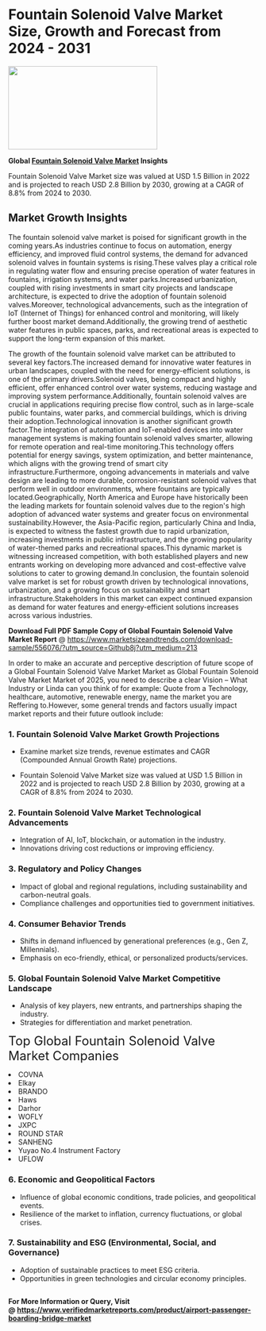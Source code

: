 <H1>Fountain Solenoid Valve Market Size, Growth and Forecast from 2024 - 2031</H1><img class="aligncenter size-medium wp-image-584254" src="https://thirdeyenews.in/wp-content/uploads/2024/09/Global-Market-Research-300x168.jpeg" alt="" width="300" height="168" /><p><strong>Global&nbsp;<a href="https://www.marketsizeandtrends.com/download-sample/556076/?utm_source=Github8j?utm_medium=213">Fountain Solenoid Valve Market</a> Insights</strong></p><p>Fountain Solenoid Valve Market size was valued at USD 1.5 Billion in 2022 and is projected to reach USD 2.8 Billion by 2030, growing at a CAGR of 8.8% from 2024 to 2030.</p><p><h2>Market Growth Insights</h2> <p>The fountain solenoid valve market is poised for significant growth in the coming years.As industries continue to focus on automation, energy efficiency, and improved fluid control systems, the demand for advanced solenoid valves in fountain systems is rising.These valves play a critical role in regulating water flow and ensuring precise operation of water features in fountains, irrigation systems, and water parks.Increased urbanization, coupled with rising investments in smart city projects and landscape architecture, is expected to drive the adoption of fountain solenoid valves.Moreover, technological advancements, such as the integration of IoT (Internet of Things) for enhanced control and monitoring, will likely further boost market demand.Additionally, the growing trend of aesthetic water features in public spaces, parks, and recreational areas is expected to support the long-term expansion of this market.</p> <p>The growth of the fountain solenoid valve market can be attributed to several key factors.The increased demand for innovative water features in urban landscapes, coupled with the need for energy-efficient solutions, is one of the primary drivers.Solenoid valves, being compact and highly efficient, offer enhanced control over water systems, reducing wastage and improving system performance.Additionally, fountain solenoid valves are crucial in applications requiring precise flow control, such as in large-scale public fountains, water parks, and commercial buildings, which is driving their adoption.Technological innovation is another significant growth factor.The integration of automation and IoT-enabled devices into water management systems is making fountain solenoid valves smarter, allowing for remote operation and real-time monitoring.This technology offers potential for energy savings, system optimization, and better maintenance, which aligns with the growing trend of smart city infrastructure.Furthermore, ongoing advancements in materials and valve design are leading to more durable, corrosion-resistant solenoid valves that perform well in outdoor environments, where fountains are typically located.Geographically, North America and Europe have historically been the leading markets for fountain solenoid valves due to the region's high adoption of advanced water systems and greater focus on environmental sustainability.However, the Asia-Pacific region, particularly China and India, is expected to witness the fastest growth due to rapid urbanization, increasing investments in public infrastructure, and the growing popularity of water-themed parks and recreational spaces.This dynamic market is witnessing increased competition, with both established players and new entrants working on developing more advanced and cost-effective valve solutions to cater to growing demand.In conclusion, the fountain solenoid valve market is set for robust growth driven by technological innovations, urbanization, and a growing focus on sustainability and smart infrastructure.Stakeholders in this market can expect continued expansion as demand for water features and energy-efficient solutions increases across various industries.</p> <p><span class=""><strong>Download Full PDF Sample Copy of Global Fountain Solenoid Valve Market Report</strong> @ <a href="https://www.marketsizeandtrends.com/download-sample/556076/?utm_source=Github8j?utm_medium=213" target="_blank">https://www.marketsizeandtrends.com/download-sample/556076/?utm_source=Github8j?utm_medium=213</a></span></p><p>In order to make an accurate and perceptive description of future scope of a Global&nbsp;Fountain Solenoid Valve Market Market as Global&nbsp;Fountain Solenoid Valve Market Market of 2025, you need to describe a clear Vision &ndash; What Industry or Linda can you think of for example: Quote from a Technology, healthcare, automotive, renewable energy, name the market you are Reffering to.However, some general trends and factors usually impact market reports and their future outlook include:</p><h3>1.&nbsp;<strong>Fountain Solenoid Valve Market Growth Projections</strong></h3><ul><li>Examine market size trends, revenue estimates and CAGR (Compounded Annual Growth Rate) projections.</li><li><p>Fountain Solenoid Valve Market size was valued at USD 1.5 Billion in 2022 and is projected to reach USD 2.8 Billion by 2030, growing at a CAGR of 8.8% from 2024 to 2030.</p></li></ul><h3>2.&nbsp;<strong>Fountain Solenoid Valve Market Technological Advancements</strong></h3><ul><li>Integration of AI, IoT, blockchain, or automation in the industry.</li><li>Innovations driving cost reductions or improving efficiency.</li></ul><h3>3.&nbsp;<strong>Regulatory and Policy Changes</strong></h3><ul><li>Impact of global and regional regulations, including sustainability and carbon-neutral goals.</li><li>Compliance challenges and opportunities tied to government initiatives.</li></ul><h3>4.&nbsp;<strong>Consumer Behavior Trends</strong></h3><ul><li>Shifts in demand influenced by generational preferences (e.g., Gen Z, Millennials).</li><li>Emphasis on eco-friendly, ethical, or personalized products/services.</li></ul><h3>5.&nbsp;<strong>Global Fountain Solenoid Valve Market Competitive Landscape</strong></h3><ul><li>Analysis of key players, new entrants, and partnerships shaping the industry.</li><li>Strategies for differentiation and market penetration.</li></ul><p data-pm-slice="1 1 []"><span style="color: inherit; font-family: inherit; font-size: 25px;">Top Global Fountain Solenoid Valve Market Companies</span></p><div class="" data-test-id=""><p><li>COVNA</li><li> Elkay</li><li> BRANDO</li><li> Haws</li><li> Darhor</li><li> WOFLY</li><li> JXPC</li><li> ROUND STAR</li><li> SANHENG</li><li> Yuyao No.4 Instrument Factory</li><li> UFLOW</li></p></div><h3>6.&nbsp;<strong>Economic and Geopolitical Factors</strong></h3><ul><li>Influence of global economic conditions, trade policies, and geopolitical events.</li><li>Resilience of the market to inflation, currency fluctuations, or global crises.</li></ul><h3>7.&nbsp;<strong>Sustainability and ESG (Environmental, Social, and Governance)</strong></h3><ul><li>Adoption of sustainable practices to meet ESG criteria.</li><li>Opportunities in green technologies and circular economy principles.</li></ul><h2><strong style="font-size: 14px;">For More Information or Query, Visit @&nbsp;</strong><a style="background-color: #ffffff; font-size: 14px;" href="https://www.marketsizeandtrends.com/report/fountain-solenoid-valve-market/" target="_blank">https://www.verifiedmarketreports.com/product/airport-passenger-boarding-bridge-market</a></h2>